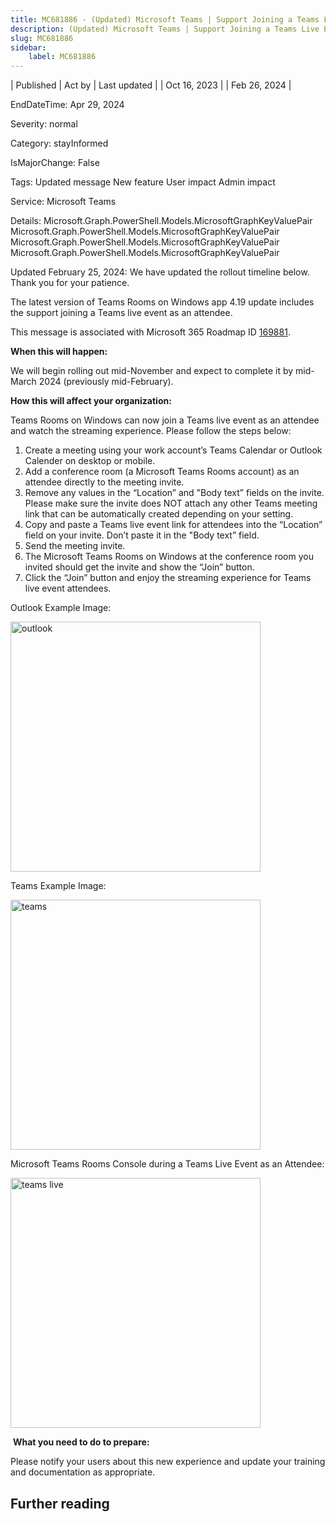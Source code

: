 ```yaml
---
title: MC681886 - (Updated) Microsoft Teams | Support Joining a Teams Live Event as Attendee for Teams Rooms on Windows
description: (Updated) Microsoft Teams | Support Joining a Teams Live Event as Attendee for Teams Rooms on Windows
slug: MC681886
sidebar:
    label: MC681886
---
```



| Published | Act by | Last updated |
| Oct 16, 2023 |  | Feb 26, 2024 |

EndDateTime: Apr 29, 2024

Severity: normal

Category: stayInformed

IsMajorChange: False

Tags: Updated message New feature User impact Admin impact

Service: Microsoft Teams

Details: Microsoft.Graph.PowerShell.Models.MicrosoftGraphKeyValuePair Microsoft.Graph.PowerShell.Models.MicrosoftGraphKeyValuePair Microsoft.Graph.PowerShell.Models.MicrosoftGraphKeyValuePair Microsoft.Graph.PowerShell.Models.MicrosoftGraphKeyValuePair

<p style="">Updated February 25, 2024: We have updated the rollout timeline below. Thank you for your patience.</p><p style="">The latest version of Teams Rooms on Windows app 4.19 update includes the support joining a Teams live event as an attendee.<br></p><p>This message is associated with Microsoft 365 Roadmap ID <a href="https://www.microsoft.com/microsoft-365/roadmap?filters=&amp;searchterms=169881" target="_blank">169881</a>.</p><p><b>When this will happen:</b><br></p><p>We will begin rolling out mid-November and expect to complete it by mid-March 2024 (previously mid-February).&nbsp;</p><p><b>How this will affect your organization:</b><br></p><p>Teams Rooms on Windows can now join a Teams live event as an attendee and watch the streaming experience. Please follow the steps below:</p><ol><li>Create a meeting using your work account’s Teams Calendar or Outlook Calender on desktop or mobile.</li><li>Add a conference room (a Microsoft Teams Rooms account) as an attendee directly to the meeting invite.&nbsp;</li><li>Remove any values in the “Location” and "Body text” fields on the invite. Please make sure the invite does NOT attach any other Teams meeting link that can be automatically created depending on your setting.&nbsp;</li><li>Copy and paste a Teams live event link for attendees into the “Location” field on your invite. Don’t paste it in the "Body text” field.&nbsp;</li><li>Send the meeting invite.</li><li>The Microsoft Teams Rooms on Windows at the conference room you invited should get the invite and show the “Join” button.&nbsp;</li><li>Click the “Join” button and enjoy the streaming experience for Teams live event attendees.&nbsp;</li></ol><p>Outlook Example Image: </p><p><img src="https://img-prod-cms-rt-microsoft-com.akamaized.net/cms/api/am/imageFileData/RW1dmWt?ver=4dfd" style="width: 400px;" alt="outlook"><br></p><p>Teams Example Image:&nbsp;</p><p><img src="https://img-prod-cms-rt-microsoft-com.akamaized.net/cms/api/am/imageFileData/RW1dmWw?ver=f739" style="width: 400px;" alt="teams"><br></p><p>Microsoft Teams Rooms Console during a Teams Live Event as an Attendee:</p><p><img src="https://img-prod-cms-rt-microsoft-com.akamaized.net/cms/api/am/imageFileData/RW1dpyz?ver=136f" style="width: 400px;" alt="teams live"><br></p><p>&nbsp;<b>What you need to do to prepare:</b></p><p>Please notify your users about this new experience and update your training and documentation as appropriate.&nbsp;</p>

## Further reading
